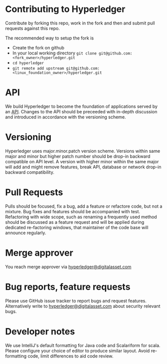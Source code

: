 # Contributing to Hyperledger

Contribute by forking this repo, work in the fork and then and submit pull requests against this repo.

The recommended way to setup the fork is
* Create the fork on github
* In your local working directory `git clone git@github.com:<fork_owner>/hyperledger.git`
* `cd hyperledger`
* `git remote add upstream git@github.com:<linux_foundation_owner>/hyperledger.git`

# API
We build Hyperledger to become the foundation of applications served by an [API](api.md). Changes to the API should be preceeded with in-depth discussion and introduced in accordance with the versioning scheme.

# Versioning
Hyperledger uses major.minor.patch version scheme. Versions within same major and minor but higher patch number should be drop-in backward compatible on API level.
A version with higher minor within the same major will add and might remove features, break API, database or network drop-in backward compatibility. 

# Pull Requests
Pulls should be focused, fix a bug, add a feature or refactore code, but not a mixture.  Bug fixes and features should be accompanied with test. Refactoring with wide scope, such as renaming a frequently used method should be discussed as a feature request and will be applied during dedicated re-factoring windows, that maintainer of the code base will announce regularly.

# Merge approver
You reach merge approver via hyperledger@digitalasset.com

# Bug reports, feature requests
Please use GitHub issue tracker to report bugs and request features.
Alternatively write to hyperledger@digitalasset.com about security relevant bugs.

# Developer notes
We use IntelliJ's default formatting for Java code and Scalariform for scala. Please configure your choice of editor to produce similar layout.
Avoid re-formatting code, limit differences to aid code review.
